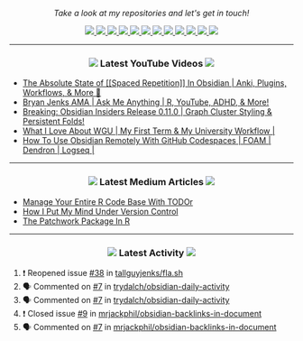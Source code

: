 <!-- <h1>Hi, my name is <i>I Wayan Natura Adnyana</i></h1>
<p>I am a <i>fresh college boy</i>, trying hard to be a <i>web developer</i>💪</p>
<hr>
<h2>Project that i am proud of :🙌</h2>
<ul>
  <li><a href="https://github.com/Natkunn/PembayaranSPP">Pembayaran SPP</li>
  <li><a href="https://seputar-bola-id.web.app">Seputar Bola - English Football League Live Table</li>
  <li><a href="https://natkunn.wordpress.com">Natkun Wordpress Blog's</li>
  <li><a href="https://natkun-myfood.netlify.app">My Food - Food Recipe Finder</li>
</ul>
-->

<!-- Social Section -->
<p align="center">
  <i>Take a look at my repositories and let's get in touch!</i>

<p align="center">
  <a href= "https://github.com/tallguyjenks/">
    <img src="https://img.icons8.com/material-outlined/30/689d6a/source-code.png"/>
  </a>
  <a href= "https://www.linkedin.com/in/bryanjenks/">
    <img src="https://img.icons8.com/material-outlined/30/689d6a/linkedin.png"/>
  </a>
  <a href= "https://twitter.com/tallguyjenks">
    <img src="https://img.icons8.com/material-outlined/30/689d6a/twitter.png"/>
  </a>
  <a href= "https://www.bryanjenks.dev">
    <img src="https://img.icons8.com/material-outlined/30/689d6a/geography.png"/>
  </a>
  <a href="https://www.buymeacoffee.com/tallguyjenks">
    <img src="https://img.icons8.com/material-outlined/30/689d6a/cafe.png"/>
  </a>
  <a href="https://www.youtube.com/c/BryanJenksTech?sub_confirmation=1">
    <img src="https://img.icons8.com/material-outlined/30/689d6a/youtube-play.png"/>
  </a>
  <a href="https://www.twitch.tv/tallguyjenks">
    <img src="https://img.icons8.com/material-outlined/24/689d6a/twitch.png"/>
  </a>
  <a href="https://orcid.org/0000-0002-9604-3069">
    <img src="https://img.icons8.com/material-outlined/30/689d6a/camera-addon-identification.png"/>
  </a>
  <a href="https://github.com/tallguyjenks/CV/blob/master/CV.pdf">
    <img src="https://img.icons8.com/material-outlined/30/689d6a/parse-from-clipboard.png"/>
  </a>
  <a href="mailto:bryan@bryanjenks.dev">
    <img src="https://img.icons8.com/ios-glyphs/30/689d6a/physics.png"/>
  </a>
  <a href="https://medium.com/@tallguyjenks">
    <img src="https://img.icons8.com/ios-filled/30/689d6a/medium-new.png"/>
  </a>
  <a href="https://stackoverflow.com/users/12339658/tallguyjenks">
    <img src="https://img.icons8.com/metro/26/689d6a/stackoverflow.png"/>
  </a>

  
</p>

---
  
<h3 align="center"><a href="https://www.youtube.com/c/BryanJenksTech?sub_confirmation=1"><img src="https://img.icons8.com/material-outlined/30/689d6a/youtube-play.png"/></a> Latest YouTube Videos <a href="https://www.youtube.com/c/BryanJenksTech?sub_confirmation=1"><img src="https://img.icons8.com/material-outlined/30/689d6a/youtube-play.png"/></a></h3>

<!-- YOUTUBE:START -->
- [The Absolute State of [[Spaced Repetition]] In Obsidian | Anki, Plugins, Workflows, & More 🧠️](https://www.youtube.com/watch?v=OqVs1Sw-Ahg)
- [Bryan Jenks AMA | Ask Me Anything | R, YouTube, ADHD, & More!](https://www.youtube.com/watch?v=pyyBgpCtFNs)
- [Breaking: Obsidian Insiders Release 0.11.0 | Graph Cluster Styling & Persistent Folds!](https://www.youtube.com/watch?v=_gAe718BNUg)
- [What I Love About WGU | My First Term & My University Workflow |](https://www.youtube.com/watch?v=V1T3hKYDrUs)
- [How To Use Obsidian Remotely With GitHub Codespaces | FOAM | Dendron | Logseq |](https://www.youtube.com/watch?v=CaqhIoj8MWk)
<!-- YOUTUBE:END -->

---

<h3 align="center"><a href="https://medium.com/@tallguyjenks"><img src="https://img.icons8.com/ios-filled/30/689d6a/medium-new.png"/></a> Latest Medium Articles <a href="https://medium.com/@tallguyjenks"><img src="https://img.icons8.com/ios-filled/30/689d6a/medium-new.png"/></a></h3>


<!-- ARTICLES:START -->
- [Manage Your Entire R Code Base With TODOr](https://towardsdatascience.com/manage-your-entire-r-code-base-with-todor-76dcd7abad9?source=rss-32e452bd16bd------2)
- [How I Put My Mind Under Version Control](https://medium.com/analytics-vidhya/how-i-put-my-mind-under-version-control-24caea37b8a5?source=rss-32e452bd16bd------2)
- [The Patchwork Package In R](https://medium.com/analytics-vidhya/the-patchwork-package-in-r-9468e4a7cd29?source=rss-32e452bd16bd------2)
<!-- ARTICLES:END -->

---

<h3 align="center"><a href= "https://github.com/tallguyjenks/"><img src="https://img.icons8.com/material-outlined/30/689d6a/cafe.png"/></a> Latest Activity <a href= "https://github.com/tallguyjenks/"><img src="https://img.icons8.com/metro/26/689d6a/stackoverflow.png"/></a></h3>

<!--START_SECTION:activity-->
1. ❗️ Reopened issue [#38](https://github.com/tallguyjenks/fla.sh/issues/38) in [tallguyjenks/fla.sh](https://github.com/tallguyjenks/fla.sh)
2. 🗣 Commented on [#7](https://github.com/trydalch/obsidian-daily-activity/issues/7) in [trydalch/obsidian-daily-activity](https://github.com/trydalch/obsidian-daily-activity)
3. 🗣 Commented on [#7](https://github.com/trydalch/obsidian-daily-activity/issues/7) in [trydalch/obsidian-daily-activity](https://github.com/trydalch/obsidian-daily-activity)
4. ❗️ Closed issue [#9](https://github.com/mrjackphil/obsidian-backlinks-in-document/issues/9) in [mrjackphil/obsidian-backlinks-in-document](https://github.com/mrjackphil/obsidian-backlinks-in-document)
5. 🗣 Commented on [#7](https://github.com/mrjackphil/obsidian-backlinks-in-document/issues/7) in [mrjackphil/obsidian-backlinks-in-document](https://github.com/mrjackphil/obsidian-backlinks-in-document)
<!--END_SECTION:activity-->
